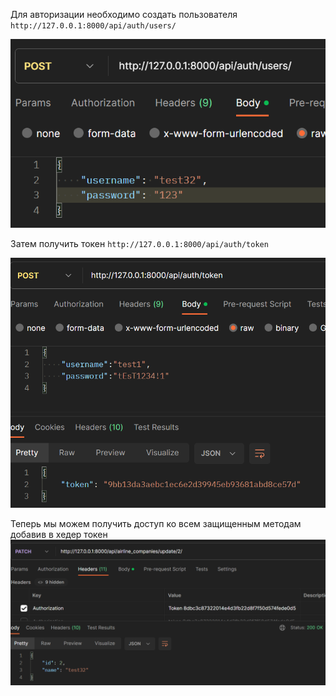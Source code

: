 Для авторизации необходимо создать пользователя
`http://127.0.0.1:8000/api/auth/users/`

![Alt text](image-16.png)

Затем получить токен
`http://127.0.0.1:8000/api/auth/token`

![Alt text](image-17.png)

Теперь мы можем получить доступ ко всем защищенным методам добавив в хедер токен
![Alt text](image-18.png)
